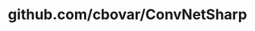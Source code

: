 ---
layout: post
title: github.com/cbovar/ConvNetSharp
categories: link
tags: [انگلیسی, گیت‌هاب, برنامه‌نویسی]
---
